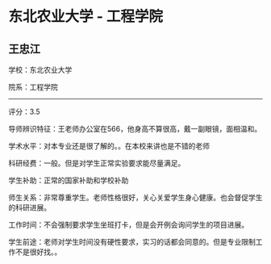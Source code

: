 # 东北农业大学 - 工程学院

## 王忠江

学校：东北农业大学

院系：工程学院

* * *

评分：3.5

导师辨识特征：王老师办公室在566，他身高不算很高，戴一副眼镜，面相温和。

学术水平：对本专业还是很了解的。。在本校来讲也是不错的老师

科研经费：一般。但是对学生正常实验要求能尽量满足。

学生补助：正常的国家补助和学校补助

师生关系：非常尊重学生。老师性格很好，关心关爱学生身心健康。也会督促学生的科研进展。

工作时间：不会强制要求学生坐班打卡，但是会开例会询问学生的项目进展。

学生前途：老师对学生时间没有硬性要求，实习的话都会同意的。但是专业限制工作不是很好找。。
